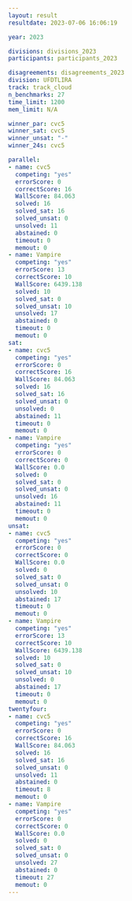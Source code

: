```yaml
---
layout: result
resultdate: 2023-07-06 16:06:19

year: 2023

divisions: divisions_2023
participants: participants_2023

disagreements: disagreements_2023
division: UFDTLIRA
track: track_cloud
n_benchmarks: 27
time_limit: 1200
mem_limit: N/A

winner_par: cvc5
winner_sat: cvc5
winner_unsat: "-"
winner_24s: cvc5

parallel:
- name: cvc5
  competing: "yes"
  errorScore: 0
  correctScore: 16
  WallScore: 84.063
  solved: 16
  solved_sat: 16
  solved_unsat: 0
  unsolved: 11
  abstained: 0
  timeout: 0
  memout: 0
- name: Vampire
  competing: "yes"
  errorScore: 13
  correctScore: 10
  WallScore: 6439.138
  solved: 10
  solved_sat: 0
  solved_unsat: 10
  unsolved: 17
  abstained: 0
  timeout: 0
  memout: 0
sat:
- name: cvc5
  competing: "yes"
  errorScore: 0
  correctScore: 16
  WallScore: 84.063
  solved: 16
  solved_sat: 16
  solved_unsat: 0
  unsolved: 0
  abstained: 11
  timeout: 0
  memout: 0
- name: Vampire
  competing: "yes"
  errorScore: 0
  correctScore: 0
  WallScore: 0.0
  solved: 0
  solved_sat: 0
  solved_unsat: 0
  unsolved: 16
  abstained: 11
  timeout: 0
  memout: 0
unsat:
- name: cvc5
  competing: "yes"
  errorScore: 0
  correctScore: 0
  WallScore: 0.0
  solved: 0
  solved_sat: 0
  solved_unsat: 0
  unsolved: 10
  abstained: 17
  timeout: 0
  memout: 0
- name: Vampire
  competing: "yes"
  errorScore: 13
  correctScore: 10
  WallScore: 6439.138
  solved: 10
  solved_sat: 0
  solved_unsat: 10
  unsolved: 0
  abstained: 17
  timeout: 0
  memout: 0
twentyfour:
- name: cvc5
  competing: "yes"
  errorScore: 0
  correctScore: 16
  WallScore: 84.063
  solved: 16
  solved_sat: 16
  solved_unsat: 0
  unsolved: 11
  abstained: 0
  timeout: 8
  memout: 0
- name: Vampire
  competing: "yes"
  errorScore: 0
  correctScore: 0
  WallScore: 0.0
  solved: 0
  solved_sat: 0
  solved_unsat: 0
  unsolved: 27
  abstained: 0
  timeout: 27
  memout: 0
---
```

